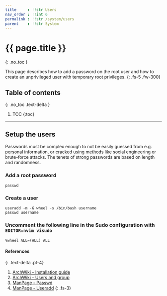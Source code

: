 ```yaml
---
title     : !!str Users
nav_order : !!int 6
permalink : !!str /system/users
parent    : !!str System
---
```


# {{ page.title }}
{: .no_toc }

This page describes how to add a password on the root user and how to create an unprivileged user with temporary root privileges.
{: .fs-5 .fw-300}

## Table of contents
{: .no_toc .text-delta }

1. TOC
{:toc}

---

## Setup the users

Passwords must be complex enough to not be easily guessed from e.g. personal information, or cracked using methods like social engineering or brute-force attacks. The tenets of strong passwords are based on length and randomness.

### Add a root password
```
passwd
```

### Create a user
```
useradd -m -G wheel -s /bin/bash username
passwd username
```

### Uncomment the following line in the Sudo configuration with `EDITOR=nvim visudo`
```
%wheel ALL=(ALL) ALL
```

#### References
{: .text-delta .pt-4}

1. [ArchWiki - Installation guide](https://wiki.archlinux.org/index.php/Installation_guide#Root_password)
1. [ArchWiki - Users and group](https://wiki.archlinux.org/index.php/Users_and_groups#User_management)
1. [ManPage - Passwd](https://jlk.fjfi.cvut.cz/arch/manpages/man/core/shadow/passwd.1.en)
1. [ManPage - Useradd](https://jlk.fjfi.cvut.cz/arch/manpages/man/core/shadow/useradd.8.en)
{: .fs-3}

